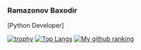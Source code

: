 ### Ramazonov Baxodir
[Python Developer]

<!--
**boxa-developer/boxa-developer** is a ✨ _special_ ✨ repository because its `README.md` (this file) appears on your GitHub profile.

-->
[![trophy](https://github-profile-trophy.vercel.app/?username=boxa-developer)](https://github.com/ryo-ma/github-profile-trophy)
[![Top Langs](https://github-readme-stats.vercel.app/api/top-langs/?username=boxa-developer&langs_count=8)](https://github.com/anuraghazra/github-readme-stats)
[![My github ranking](https://github-readme-ranking.vercel.app/api/rank?username=boxa-developer&country_code=uzbekistan)](https://github.com/Muhammadsher)

